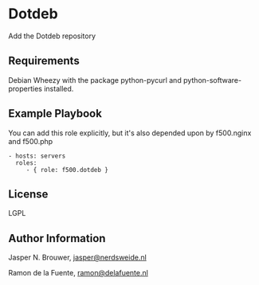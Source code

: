 Dotdeb
========

Add the Dotdeb repository

Requirements
------------

Debian Wheezy with the package python-pycurl and python-software-properties installed.

Example Playbook
-------------------------

You can add this role explicitly, but it's also depended upon by f500.nginx and f500.php

    - hosts: servers
      roles:
         - { role: f500.dotdeb }

License
-------

LGPL

Author Information
------------------

Jasper N. Brouwer, jasper@nerdsweide.nl

Ramon de la Fuente, ramon@delafuente.nl

